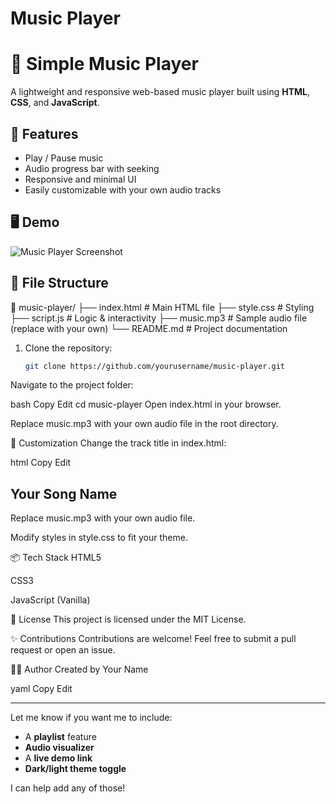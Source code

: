 # Music Player

# 🎵 Simple Music Player

A lightweight and responsive web-based music player built using **HTML**, **CSS**, and **JavaScript**.

## 🚀 Features

- Play / Pause music
- Audio progress bar with seeking
- Responsive and minimal UI
- Easily customizable with your own audio tracks

## 🖥️ Demo

![Music Player Screenshot](screenshot.png) <!-- Replace with your own screenshot image -->

## 📂 File Structure

📁 music-player/
├── index.html # Main HTML file
├── style.css # Styling
├── script.js # Logic & interactivity
├── music.mp3 # Sample audio file (replace with your own)
└── README.md # Project documentation

1. Clone the repository:
   ```bash
   git clone https://github.com/yourusername/music-player.git
Navigate to the project folder:

bash
Copy
Edit
cd music-player
Open index.html in your browser.

Replace music.mp3 with your own audio file in the root directory.

🎨 Customization
Change the track title in index.html:

html
Copy
Edit
<h2 id="track-title">Your Song Name</h2>
Replace music.mp3 with your own audio file.

Modify styles in style.css to fit your theme.

📦 Tech Stack
HTML5

CSS3

JavaScript (Vanilla)

📄 License
This project is licensed under the MIT License.

✨ Contributions
Contributions are welcome! Feel free to submit a pull request or open an issue.

👨‍💻 Author
Created by Your Name

yaml
Copy
Edit

---

Let me know if you want me to include:
- A **playlist** feature
- **Audio visualizer**
- A **live demo link**
- **Dark/light theme toggle**

I can help add any of those!
